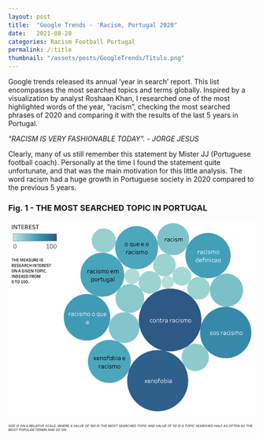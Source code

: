 ```yaml
---
layout: post
title:  "Google Trends - 'Racism, Portugal 2020"
date:   2021-08-28
categories: Racism Football Portugal
permalink: /:title
thumbnail: "/assets/posts/GoogleTrends/Titulo.png"
---
```


Google trends released its annual ‘year in search’ report. This list encompasses the most searched topics and terms globally. Inspired by a visualization by analyst Roshaan Khan, I researched one of the most highlighted words of the year, “racism”, checking the most searched phrases of 2020 and comparing it with the results of the last 5 years in Portugal.



*"RACISM IS VERY FASHIONABLE TODAY”. - JORGE JESUS*

Clearly, many of us still remember this statement by Mister JJ (Portuguese football coach). Personally at the time I found the statement quite unfortunate, and that was the main motivation for this little analysis.
The word racism had a huge growth in Portuguese society in 2020 compared to the previous 5 years.

### Fig. 1 - THE MOST SEARCHED TOPIC IN PORTUGAL

<p align="center">
  <img src="/assets/posts/GoogleTrends/bubble.png" />
</p>

<p style="font-size:5pt; font-style:italic">
SIZE IS ON A RELATIVE SCALE, WHERE A VALUE OF 100 IS THE MOST SEARCHED TOPIC AND VALUE OF 50 IS A TOPIC SEARCHED HALF AS OFTEN AS THE MOST POPULAR TERMN AND SO ON.
</p>

